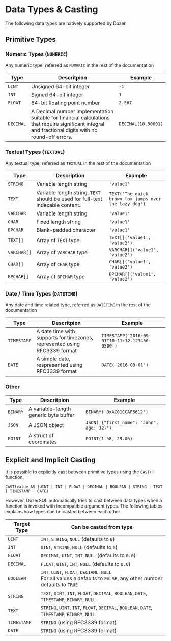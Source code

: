 # Data Types & Casting

The following data types are natively supported by Dozer.

## Primitive Types

### Numeric Types (`NUMERIC`)

Any numeric type, referred as `NUMERIC` in the rest of the documentation

| Type        | Descritpion                                                                                                                                            | Example             |
|-------------|--------------------------------------------------------------------------------------------------------------------------------------------------------|---------------------|
| `UINT`      | Unsigned 64-bit integer                                                                                                                                | `-1`                |
| `INT`       | Signed 64-bit integer                                                                                                                                  | `1`                 |
| `FLOAT`     | 64-bit floating point number                                                                                                                           | `2.567`             |
| `DECIMAL`   | A Decimal number implementation suitable for financial calculations that require significant integral and fractional digits with no round-off errors.  | `DECIMAL(10.90001)` |

### Textual Types (`TEXTUAL`)

Any textual type, referred as `TEXTUAL` in the rest of the documentation

| Type        | Description                                                                    | Example                                               |
|-------------|--------------------------------------------------------------------------------|-------------------------------------------------------|
| `STRING`    | Variable length string                                                         | `'value1'`                                            |
| `TEXT`      | Variable length string. `TEXT` should be used for full-text indexable content. | `TEXT('The quick brown fox jumps over the lazy dog')` |
| `VARCHAR`   | Variable length string                                                         | `'value1'`                                            |
| `CHAR`      | Fixed length string                                                            | `'value1'`                                            |
| `BPCHAR`    | Blank-padded character                                                         | `'value1'`                                            |
| `TEXT[]`    | Array of `TEXT` type                                                           | `TEXT[]('value1', 'value2')`                          |
| `VARCHAR[]` | Array of `VARCHAR` type                                                        | `VARCHAR[]('value1', 'value2')`                       |
| `CHAR[]`    | Array of `CHAR` type                                                           | `CHAR[]('value1', 'value2')`                          |
| `BPCHAR[]`  | Array of `BPCHAR` type                                                         | `BPCHAR[]('value1', 'value2')`                        |

### Date / Time Types (`DATETIME`)

Any date and time related type, referred as `DATETIME` in the rest of the documentation

| Type        | Descritpion                                                               | Example                                        |
|-------------|---------------------------------------------------------------------------|------------------------------------------------|
| `TIMESTAMP` | A date time with supports for timezones, represented using RFC3339 format | `TIMESTAMP('2016-09-01T10:11:12.123456-0500')` |
| `DATE`      | A simple date, respresented using RFC3339 format                          | `DATE('2016-09-01')`                           |

### Other

| Type      | Descritpion                          | Example                                     |
|-----------|--------------------------------------|---------------------------------------------|
| `BINARY`  | A variable-length generic byte buffer | `BINARY('0xAC01CCAF5612')`                  |
| `JSON`    | A JSON object                        | `JSON('{"first_name": "John", age: 32}')`   |
| `POINT`   | A struct of coordinates              | `POINT(1.58, 29.06)`                        |

## Explicit and Implicit Casting

It is possible to explicitly cast between primitive types using the `CAST()` function. 

```
CAST(value AS [UINT | INT | FLOAT | DECIMAL | BOOLEAN | STRING | TEXT | TIMESTAMP | DATE)
```

However, DozerSQL automatically tries to cast between data types when a function is invoked with
incompatible argument types. The following tables explains how types can be casted between each other


| Target Type | Can be casted from type                                                                                                   | 
|-------------|---------------------------------------------------------------------------------------------------------------------------|
| `UINT`      | `INT`, `STRING`, `NULL` (defaults to `0`)                                                                                 |
| `INT`       | `UINT`, `STRING`, `NULL` (defaults to `0`)                                                                                |
| `FLOAT`     | `DECIMAL`, `UINT`, `INT`, `NULL` (defaults to `0.0`)                                                                      |
| `DECIMAL`   | `FLOAT`, `UINT`, `INT`, `NULL` (defaults to `0.0`)                                                                        |
| `BOOLEAN`   | `INT`, `UINT`, `FLOAT`, `DECIAML`, `NULL` <br/> For all values `0` defaults to `FALSE`, any other number defaults to `TRUE` |
| `STRING`    | `TEXT`, `UINT`, `INT`, `FLOAT`, `DECIMAL`, `BOOLEAN`, `DATE`, `TIMESTAMP`, `BINARY`, `NULL`                               |
| `TEXT`      | `STRING`, `UINT`, `INT`, `FLOAT`, `DECIMAL`, `BOOLEAN`, `DATE`, `TIMESTAMP`, `BINARY`, `NULL`                             |
| `TIMESTAMP` | `STRING` (using RFC3339 format)                                                                                           |
| `DATE`      | `STRING` (using RFC3339 format)                                                                                           |




